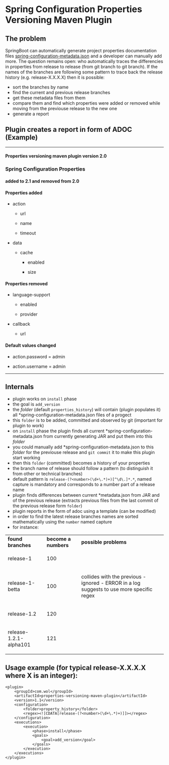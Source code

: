 # Spring Configuration Properties Versioning Maven Plugin


## The problem
SpringBoot can automatically generate project properties documentation files
[spring-configuration-metadata.json](https://docs.spring.io/spring-boot/docs/current/reference/html/configuration-metadata.html)
and a developer can manually add more.
The question remains open: who automatically traces the differencies in properties from release to release (from git branch to git branch).
If the names of the branches are following some pattern to trace back the release history (e.g. release-X.X.X.X) then it is possible:
- sort the branches by name
- find the current and previous release branches
- get these metadata files from them
- compare them and find which properties were added or removed while moving from the previouse release to the new one
- generate a report

## Plugin creates a report in form of ADOC (Example)

---

#### Properties versioning maven plugin version 2.0
### Spring Configuration Properties

#### added to 2.1 and removed from 2.0


<h4>Properties added</h4>
<div>
<div>
<ul>
<li>
<p>action</p>
<div>
<ul>
<li>
<p>url</p>
</li>
<li>
<p>name</p>
</li>
<li>
<p>timeout</p>
</li>
</ul>
</div>
</li>
<li>
<p>data</p>
<div>
<ul>
<li>
<p>cache</p>
<div>
<ul>
<li>
<p>enabled</p>
</li>
<li>
<p>size</p>
</li>
</ul>
</div>
</li>
</ul>
</div>
</li>
</ul>
<h4>Properties removed</h4>
<ul>
<li>
<p>language-support</p>
<div>
<ul>
<li>
<p>enabled</p>
</li>
<li>
<p>provider</p>
</li>
</ul>
</div>
</li>
<li>
<p>callback</p>
<div>
<ul>
<li>
<p>url</p>
</li>
</ul>
</div>
</li>
</ul>
</div>
<h4>Default values changed</h4>
<ul>
<li>
<p>action.password = admin</p>
</li>
<li>
<p>action.username = admin</p>
</li>
</ul>


---
	
## Internals
- plugin works on `install` phase
- the goal is `add_version`
- the *folder* (default `properties_history`) will contain (plugin populates it) all *spring-configuration-metadata.json files of a progect
- this `folder` is to be added, committed and observed by git (important for plugin to work)
- on `install` phase the plugin finds all current *spring-configuration-metadata.json from currently generating JAR and put them into this *folder*
- you could manually add *spring-configuration-metadata.json to this *folder* for the previouse release and `git commit` it to make this plugin start working
- then this `folder` (committed) becomes a history of your properties
- the branch name of release should follow a pattern (to distinguish it from other or technical branches)
- default pattern is `release-(?<number>(\d+\.*)+)[^\d\.]*.*`, named capture is mandatory and corresponds to a number part of a release name
- plugin finds differences between current *metadata.json from JAR and of the previous release (extracts previous files from the last commit of the previous release form `folder`) 
- plugin reports in the form of adoc using a template (can be modified) 
- in order to find the latest release branches names are sorted mathematically using the `number` named capture
- for instance:
<table>
<tbody>
<tr>
<td><b>found branches</b></td>
<td><b>become a numbers</b></td>
<td><b>possible problems</b></td>
</tr>
<tr>
<td><p>release-1</p></td>
<td><p>100</p></td>
<td><p></p></td>
</tr>
<tr>
<td><p>release-1-betta</p></td>
<td><p>100</p></td>
<td><p>collides with the previous - ignored - ERROR in a log suggests to use more specific regex</p></td>
</tr>
<tr>
<td><p>release-1.2</p></td>
<td><p>120</p></td>
<td><p></p></td>
</tr>
<tr>
<td><p>release-1.2.1-alpha101</p></td>
<td><p>121</p></td>
<td><p></p></td>
</tr>
</tbody>
</table> 
  
## Usage example (for typical release-X.X.X.X where X is an integer):
```
<plugin>
    <groupId>com.wol</groupId>
    <artifactId>properties-versioning-maven-plugin</artifactId>
    <version>1.1</version>
    <configuration>
        <folder>property_history</folder>
        <regex><![CDATA[release-(?<number>(\d+\.*)+)]]></regex>
    </configuration>
    <executions>
        <execution>
            <phase>install</phase>
            <goals>
                <goal>add_version</goal>
            </goals>
        </execution>
    </executions>
</plugin>
```
